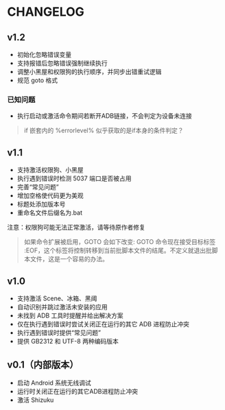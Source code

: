 # CHANGELOG

## v1.2

- 初始化忽略错误变量
- 支持报错后忽略错误强制继续执行
- 调整小黑屋和权限狗的执行顺序，并同步出错重试逻辑
- 规范 goto 格式

### 已知问题
* 执行启动或激活命令期间若断开ADB链接，不会判定为设备未连接

> if 嵌套内的 %errorlevel% 似乎获取的是if本身的条件判定？

## v1.1

- 支持激活权限狗、小黑屋
- 执行遇到错误时检测 5037 端口是否被占用
- 完善“常见问题”
- 增加空格使代码更为美观
- 标题处添加版本号
- 重命名文件后缀名为.bat

注意：权限狗可能无法正常激活，请等待原作者修复

> 如果命令扩展被启用，GOTO 会如下改变:
> GOTO 命令现在接受目标标签 :EOF，这个标签将控制转移到当前批脚本文件的结尾。不定义就退出批脚本文件，这是一个容易的办法。

## v1.0

- 支持激活 Scene、冰箱、黑阈
- 自动识别并跳过激活未安装的应用
- 未找到 ADB 工具时提醒并给出解决方案
- 仅在执行遇到错误时尝试关闭正在运行的其它 ADB 进程防止冲突
- 执行遇到错误时提供“常见问题”
- 提供 GB2312 和 UTF-8 两种编码版本

## v0.1（内部版本）

- 启动 Android 系统无线调试
- 运行时关闭正在运行的其它ADB进程防止冲突
- 激活 Shizuku